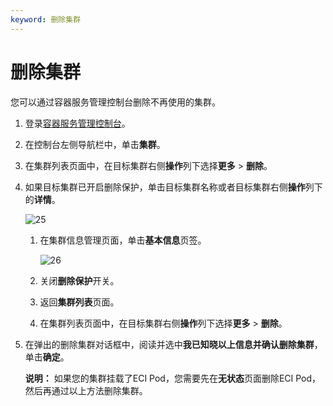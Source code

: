 ```yaml
---
keyword: 删除集群
---
```


# 删除集群

您可以通过容器服务管理控制台删除不再使用的集群。

1.  登录[容器服务管理控制台](https://cs.console.aliyun.com)。

2.  在控制台左侧导航栏中，单击**集群**。

3.  在集群列表页面中，在目标集群右侧**操作**列下选择**更多** \> **删除**。

4.  如果目标集群已开启删除保护，单击目标集群名称或者目标集群右侧**操作**列下的**详情**。

    ![25](https://static-aliyun-doc.oss-accelerate.aliyuncs.com/assets/img/zh-CN/4501080261/p272858.png)

    1.  在集群信息管理页面，单击**基本信息**页签。

        ![26](https://static-aliyun-doc.oss-accelerate.aliyuncs.com/assets/img/zh-CN/0449023261/p272851.png)

    2.  关闭**删除保护**开关。

    3.  返回**集群列表**页面。

    4.  在集群列表页面中，在目标集群右侧**操作**列下选择**更多** \> **删除**。

5.  在弹出的删除集群对话框中，阅读并选中**我已知晓以上信息并确认删除集群**，单击**确定**。

    **说明：** 如果您的集群挂载了ECI Pod，您需要先在**无状态**页面删除ECI Pod，然后再通过以上方法删除集群。


